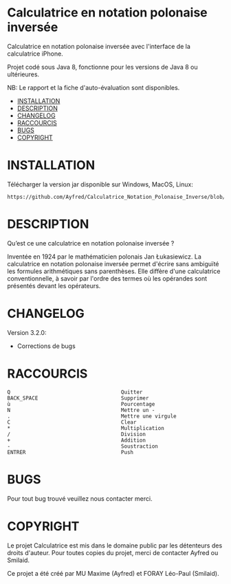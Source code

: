 # Calculatrice en notation polonaise inversée
Calculatrice en notation polonaise inversée avec l'interface de la calculatrice iPhone.

Projet codé sous Java 8, fonctionne pour les versions de Java 8 ou ultérieures. 

NB: Le rapport et la fiche d'auto-évaluation sont disponibles.

- [INSTALLATION](#installation)
- [DESCRIPTION](#description)
- [CHANGELOG](#changelog)
- [RACCOURCIS](#raccourcis)
- [BUGS](#bugs)
- [COPYRIGHT](#copyright)

# INSTALLATION

Télécharger la version jar disponible sur Windows, MacOS, Linux:

    https://github.com/Ayfred/Calculatrice_Notation_Polonaise_Inverse/blob/b2852a71dd65b1ec3bab2d1c76f8a4c3f7932e1f/Calculator%20v3.2.0.jar


# DESCRIPTION
Qu’est ce une calculatrice en notation polonaise inversée ?

Inventée en 1924 par le mathématicien polonais Jan Łukasiewicz. La calculatrice en notation polonaise inversée permet d'écrire sans ambiguïté les formules arithmétiques sans parenthèses. Elle diffère d'une calculatrice conventionnelle, à savoir par l'ordre des termes où les opérandes sont présentés devant les opérateurs.

# CHANGELOG

Version 3.2.0:

  - Corrections de bugs

# RACCOURCIS
    Q                                    Quitter
    BACK_SPACE                           Supprimer
    ù                                    Pourcentage                   
    N                                    Mettre un -
    .                                    Mettre une virgule
    C                                    Clear
    *                                    Multiplication
    /                                    Division
    +                                    Addition
    -                                    Soustraction
    ENTRER                               Push

# BUGS
Pour tout bug trouvé veuillez nous contacter merci. 

# COPYRIGHT

Le projet Calculatrice est mis dans le domaine public par les détenteurs des droits d'auteur.
Pour toutes copies du projet, merci de contacter Ayfred ou Smilaid.

Ce projet a été créé par MU Maxime (Ayfred) et FORAY Léo-Paul (Smilaid).
